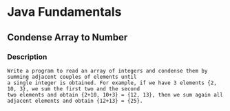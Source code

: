 # Java Fundamentals

## Condense Array to Number

### Description

    Write a program to read an array of integers and condense them by summing adjacent couples of elements until
    a single integer is obtained. For example, if we have 3 elements {2, 10, 3}, we sum the first two and the second
    two elements and obtain {2+10, 10+3} = {12, 13}, then we sum again all adjacent elements and obtain {12+13} = {25}.